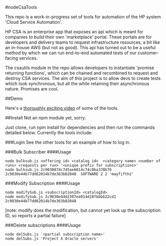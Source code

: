 #nodeCsaTools

This repo is a work-in-progress set of tools for automation of the HP system 'Cloud Service Automation'.

HP CSA is an enterprise app that exposes an api which is meant for companies to build their own 'marketplace' portal. These portals are for developers and delivery teams to request infrastructure resources, a bit like an in-house AWS (but not as good). This api has turned out to be a useful method by which we can run end-to-end automated tests of our customer-facing services.

The csautils module in the repo allows developers to instantiate 'promise returning functions', which can be chained and recombined to request and destroy CSA services. The aim of this project is to allow devs to create tests which look synchronous, but all the while retaining their asynchronous nature. Promises are cool.

##Demo

Here's a <a href="https://www.youtube.com/watch?v=CEIoDPwDBIo">thoroughly exciting video</a> of some of the tools.


##Install
Not an npm module yet, sorry.

Just clone, run npm install for dependencies and then run the commands detailed below. Currently the tools include:

###Login
See the other tools for an example of how to log in.

###Bulk Subscriber
####Usage
```
node bulksub.js <offering id> <catalog id>  <category name> <number of runs> <requests per run> '<unique prefix for subscriptions>'
node bulksub.js 2c9030074c745ae6014c74c0ba370b76 2c9030e44b77dd62014b7de363b82048  SOFTWARE 2 2 'mayfifth2'
```

###Modify Subscription
####Usage
```
node modifySub.js <subscriptionId> <catalogId>
node modifySub.js 2c9030e44d2307ee014d28fbbbb22cd1 2c9030e44b77dd62014b7de363b82048
```

[note: modify does the modification, but cannot yet look up the subscription ID, so reports a partial failure]

###Delete subscriptions
####Usage
```
node delSubs.js '<partial subscription name>'
node delSubs.js 'Project X Oracle servers'
````
